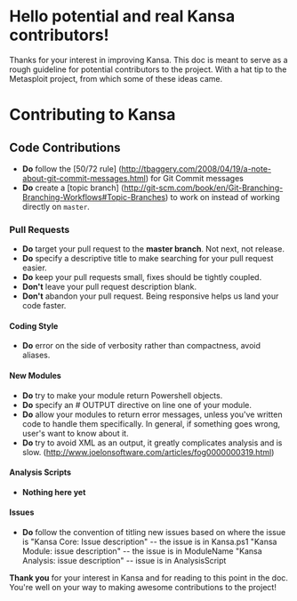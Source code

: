 # Hello potential and real Kansa contributors!

Thanks for your interest in improving Kansa. This doc is meant to 
serve as a rough guideline for potential contributors to the project.
With a hat tip to the Metasploit project, from which some of these
ideas came.

# Contributing to Kansa

## Code Contributions

* **Do** follow the [50/72 rule] 
(http://tbaggery.com/2008/04/19/a-note-about-git-commit-messages.html) 
for Git Commit messages
* **Do** create a [topic branch] 
(http://git-scm.com/book/en/Git-Branching-Branching-Workflows#Topic-Branches) 
to work on instead of working directly on `master`.

### Pull Requests

* **Do** target your pull request to the **master branch**. Not next, not
release.
* **Do** specify a descriptive title to make searching for your pull 
request easier.
* **Do** keep your pull requests small, fixes should be tightly coupled.
* **Don't** leave your pull request description blank.
* **Don't** abandon your pull request. Being responsive helps us land your 
code faster.

#### Coding Style
* **Do** error on the side of verbosity rather than compactness, avoid aliases.

#### New Modules
* **Do** try to make your module return Powershell objects.
* **Do** specify an # OUTPUT directive on line one of your module.
* **Do** allow your modules to return error messages, unless you've 
written code to handle them specifically. In general, if something 
goes wrong, user's want to know about it.
* **Do** try to avoid XML as an output, it greatly complicates
analysis and is slow. (http://www.joelonsoftware.com/articles/fog0000000319.html)

#### Analysis Scripts
* **Nothing here yet**

#### Issues
* **Do** follow the convention of titling new issues based on where the issue is
"Kansa Core: Issue description" -- the issue is in Kansa.ps1
"Kansa Module: <ModuleName> issue description" -- the issue is in ModuleName
"Kansa Analysis: <AnalysisScript> issue description" -- issue is in AnalysisScript

**Thank you** for your interest in Kansa and for reading to this point in the doc.
You're well on your way to making awesome contributions to the project!